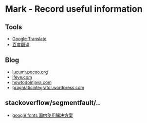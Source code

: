Mark - Record useful information
================================

Tools
-----

* [Google Translate](https://translate.google.cn/)
* [百度翻译](http://fanyi.baidu.com/translate?aldtype=16047&query=&keyfrom=baidu&smartresult=dict&lang=auto2zh#auto/zh/)

Blog
----

* [lucumr.pocoo.org](http://lucumr.pocoo.org/)
* [ifeve.com](http://ifeve.com/)
* [howtodoinjava.com](https://howtodoinjava.com/)
* [pragmaticintegrator.wordpress.com](https://pragmaticintegrator.wordpress.com/)

stackoverflow/segmentfault/..
-----------------------------

* [google fonts 国内使用解决方案](https://segmentfault.com/a/1190000005008286)
